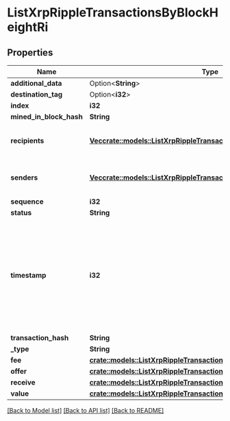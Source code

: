# ListXrpRippleTransactionsByBlockHeightRi

## Properties

Name | Type | Description | Notes
------------ | ------------- | ------------- | -------------
**additional_data** | Option<**String**> |  | [optional]
**destination_tag** | Option<**i32**> |  | [optional]
**index** | **i32** |  | 
**mined_in_block_hash** | **String** |  | 
**recipients** | [**Vec<crate::models::ListXrpRippleTransactionsByBlockHeightRiRecipients>**](ListXRPRippleTransactionsByBlockHeightRI_recipients.md) | Object Array representation of transaction receivers | 
**senders** | [**Vec<crate::models::ListXrpRippleTransactionsByBlockHeightRiSenders>**](ListXRPRippleTransactionsByBlockHeightRI_senders.md) | Object Array representation of transaction senders | 
**sequence** | **i32** |  | 
**status** | **String** |  | 
**timestamp** | **i32** | Defines the exact date/time in Unix Timestamp when this transaction was mined, confirmed or first seen in Mempool, if it is unconfirmed. | 
**transaction_hash** | **String** |  | 
**_type** | **String** |  | 
**fee** | [**crate::models::ListXrpRippleTransactionsByBlockHeightRiFee**](ListXRPRippleTransactionsByBlockHeightRI_fee.md) |  | 
**offer** | [**crate::models::ListXrpRippleTransactionsByBlockHeightRiOffer**](ListXRPRippleTransactionsByBlockHeightRI_offer.md) |  | 
**receive** | [**crate::models::ListXrpRippleTransactionsByBlockHeightRiReceive**](ListXRPRippleTransactionsByBlockHeightRI_receive.md) |  | 
**value** | [**crate::models::ListXrpRippleTransactionsByBlockHeightRiValue**](ListXRPRippleTransactionsByBlockHeightRI_value.md) |  | 

[[Back to Model list]](../README.md#documentation-for-models) [[Back to API list]](../README.md#documentation-for-api-endpoints) [[Back to README]](../README.md)


